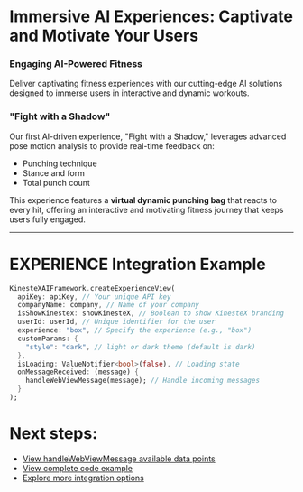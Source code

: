 # Immersive AI Experiences: Captivate and Motivate Your Users

### **Engaging AI-Powered Fitness**
Deliver captivating fitness experiences with our cutting-edge AI solutions designed to immerse users in interactive and dynamic workouts.

### **"Fight with a Shadow"**
Our first AI-driven experience, "Fight with a Shadow," leverages advanced pose motion analysis to provide real-time feedback on:
- Punching technique
- Stance and form
- Total punch count

This experience features a **virtual dynamic punching bag** that reacts to every hit, offering an interactive and motivating fitness journey that keeps users fully engaged.

---

# **EXPERIENCE Integration Example**

```dart
KinesteXAIFramework.createExperienceView(
  apiKey: apiKey, // Your unique API key
  companyName: company, // Name of your company
  isShowKinestex: showKinesteX, // Boolean to show KinesteX branding
  userId: userId, // Unique identifier for the user
  experience: "box", // Specify the experience (e.g., "box")
  customParams: {
    "style": "dark", // light or dark theme (default is dark)
  },
  isLoading: ValueNotifier<bool>(false), // Loading state
  onMessageReceived: (message) {
    handleWebViewMessage(message); // Handle incoming messages
  }
);
```

# Next steps:
- [View handleWebViewMessage available data points](../../data.md)
- [View complete code example](../../examples/ai-experiences.md)
- [Explore more integration options](../overview.md)

